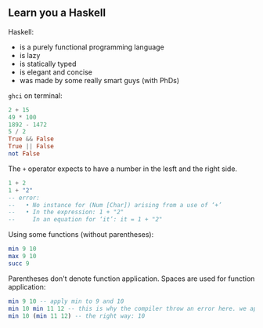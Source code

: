 ## Learn you a Haskell

Haskell:
- is a purely functional programming language
- is lazy
- is statically typed
- is elegant and concise
- was made by some really smart guys (with PhDs)

`ghci` on terminal:

```haskell
2 + 15
49 * 100
1892 - 1472
5 / 2
True && False
True || False
not False
```

The `+` operator expects to have a number in the lesft and the right side.

```haskell
1 + 2
1 + "2"
-- error:
--   • No instance for (Num [Char]) arising from a use of ‘+’
--   • In the expression: 1 + "2"
--     In an equation for ‘it’: it = 1 + "2"
```

Using some functions (without parentheses):

```haskell
min 9 10
max 9 10
succ 9
```

Parentheses don't denote function application. Spaces are used for function application:

```haskell
min 9 10 -- apply min to 9 and 10
min 10 min 11 12 -- this is why the compiler throw an error here. we apply min to 10, min, 11, and 12
min 10 (min 11 12) -- the right way: 10
```
